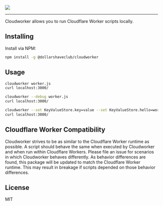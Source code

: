 <img src="https://i.imgur.com/e0Asgu3.jpg">

***

Cloudworker allows you to run Cloudflare Worker scripts locally. 

## Installing

Install via NPM:
```sh
npm install -g @dollarshaveclub/cloudworker
```

## Usage

```sh
cloudworker worker.js
curl localhost:3000/
```

```sh
cloudworker --debug worker.js
curl localhost:3000/
```

```sh
cloudworker --set KeyValueStore.key=value --set KeyValueStore.hello=world worker.js
curl localhost:3000/
```

## Cloudflare Worker Compatibility 

Cloudworker strives to be as similar to the Cloudflare Worker runtime as possible. A script should behave the same when executed by Cloudworker and when run within Cloudflare Workers. Please file an issue for scenarios in which Cloudworker behaves differently. As behavior differences are found, this package will be updated to match the Cloudflare Worker runtime. This may result in breakage if scripts depended on those behavior differences. 

## License
MIT